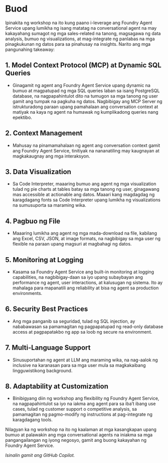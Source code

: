 # Buod

Ipinakita ng workshop na ito kung paano i-leverage ang Foundry Agent Service upang lumikha ng isang matatag na conversational agent na may kakayahang sumagot ng mga sales-related na tanong, magsagawa ng data analysis, bumuo ng visualizations, at mag-integrate ng panlabas na mga pinagkukunan ng datos para sa pinahusay na insights. Narito ang mga pangunahing takeaway:

## 1. Model Context Protocol (MCP) at Dynamic SQL Queries

- Ginagamit ng agent ang Foundry Agent Service upang dynamic na bumuo at magpatupad ng mga SQL queries laban sa isang PostgreSQL database, na nagpapahintulot dito na tumugon sa mga tanong ng user gamit ang tumpak na pagkuha ng datos. Nagbibigay ang MCP Server ng istrukturadong paraan upang pamahalaan ang conversation context at matiyak na kaya ng agent na humawak ng kumplikadong queries nang epektibo.

## 2. Context Management

- Mahusay na pinamamahalaan ng agent ang conversation context gamit ang Foundry Agent Service, tinitiyak na nananatiling may kaugnayan at magkakaugnay ang mga interaksyon.

## 3. Data Visualization

- Sa Code Interpreter, maaaring bumuo ang agent ng mga visualization tulad ng pie charts at tables batay sa mga tanong ng user, ginagawang mas accessible at actionable ang datos. Maaari kang magdagdag ng karagdagang fonts sa Code Interpreter upang lumikha ng visualizations na sumusuporta sa maraming wika.

## 4. Pagbuo ng File

- Maaaring lumikha ang agent ng mga mada-download na file, kabilang ang Excel, CSV, JSON, at image formats, na nagbibigay sa mga user ng flexible na paraan upang magsuri at magbahagi ng datos.

## 5. Monitoring at Logging

- Kasama sa Foundry Agent Service ang built-in monitoring at logging capabilities, na nagbibigay-daan sa iyo upang subaybayan ang performance ng agent, user interactions, at kalusugan ng sistema. Ito ay mahalaga para mapanatili ang reliability at bisa ng agent sa production environments.

## 6. Security Best Practices

- Ang mga panganib sa seguridad, tulad ng SQL injection, ay nababawasan sa pamamagitan ng pagpapatupad ng read-only database access at pagpapatakbo ng app sa loob ng secure na environment.

## 7. Multi-Language Support

- Sinusuportahan ng agent at LLM ang maraming wika, na nag-aalok ng inclusive na karanasan para sa mga user mula sa magkakaibang lingguwistikong background.

## 8. Adaptability at Customization

- Binibigyang diin ng workshop ang flexibility ng Foundry Agent Service, na nagpapahintulot sa iyo na iakma ang agent para sa iba’t ibang use cases, tulad ng customer support o competitive analysis, sa pamamagitan ng pagmo-modify ng instructions at pag-integrate ng karagdagang tools.

Nilagyan ka ng workshop na ito ng kaalaman at mga kasangkapan upang bumuo at palawakin ang mga conversational agents na iniakma sa mga pangangailangan ng iyong negosyo, gamit ang buong kakayahan ng Foundry Agent Service.

*Isinalin gamit ang GitHub Copilot.*
